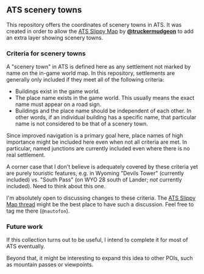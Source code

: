 ## ATS scenery towns

This repository offers the coordinates of scenery towns in ATS.
It was created in order to allow the
[ATS Slippy Map](https://forum.scssoft.com/viewtopic.php?t=318267)
by [**@truckermudgeon**](https://github.com/truckermudgeon)
to add an extra layer showing scenery towns.

### Criteria for scenery towns

A "scenery town" in ATS is defined here as any settlement not marked by name
on the in-game world map. In this repository, settlements are generally only
included if they meet all of the following criteria:

- Buildings exist in the game world.
- The place name exists in the game world. This usually means the exact name
  must appear on a road sign.
- Buildings and the place name should be independent of each other. In other
  words, if an individual building has a specific name, that particular name
  is not considered to be that of a scenery town.

Since improved navigation is a primary goal here, place names of high
importance might be included here even when not all criteria are met.
In particular, named junctions are currently included even where there is
no real settlement.

A corner case that I don't believe is adequately covered by these criteria
yet are purely touristic features, e.g. in Wyoming "Devils Tower" (currently
included) vs. "South Pass" (on WYO 28 south of Lander; _not_ currently
included). Need to think about this one.

I'm absolutely open to discussing changes to these criteria. The
[ATS Slippy Map thread](https://forum.scssoft.com/viewtopic.php?t=318267)
might be the best place to have such a discussion. Feel free to tag me there
(`@nautofon`).

### Future work

If this collection turns out to be useful, I intend to complete it for most
of ATS eventually.

Beyond that, it might be interesting to expand this idea to other POIs,
such as mountain passes or viewpoints.
